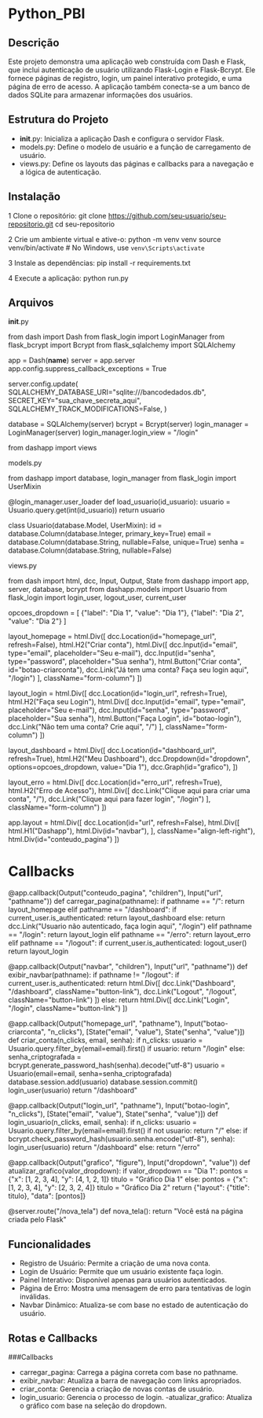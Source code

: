 # Python_PBI
 
## Descrição
Este projeto demonstra uma aplicação web construída com Dash e Flask, que inclui autenticação de usuário utilizando Flask-Login e Flask-Bcrypt. Ele fornece páginas de registro, login, um painel interativo protegido, e uma página de erro de acesso. A aplicação também conecta-se a um banco de dados SQLite para armazenar informações dos usuários.

## Estrutura do Projeto
- __init__.py: Inicializa a aplicação Dash e configura o servidor Flask.
- models.py: Define o modelo de usuário e a função de carregamento de usuário.
- views.py: Define os layouts das páginas e callbacks para a navegação e a lógica de autenticação.

## Instalação

1 Clone o repositório:
git clone https://github.com/seu-usuario/seu-repositorio.git
cd seu-repositorio

2 Crie um ambiente virtual e ative-o:
python -m venv venv
source venv/bin/activate  # No Windows, use `venv\Scripts\activate`

3 Instale as dependências:
pip install -r requirements.txt

4 Execute a aplicação:
python run.py

## Arquivos
__init__.py

from dash import Dash
from flask_login import LoginManager
from flask_bcrypt import Bcrypt
from flask_sqlalchemy import SQLAlchemy

app = Dash(__name__)
server = app.server
app.config.suppress_callback_exceptions = True

server.config.update(
    SQLALCHEMY_DATABASE_URI="sqlite:///bancodedados.db",
    SECRET_KEY="sua_chave_secreta_aqui",
    SQLALCHEMY_TRACK_MODIFICATIONS=False,
)

database = SQLAlchemy(server)
bcrypt = Bcrypt(server)
login_manager = LoginManager(server)
login_manager.login_view = "/login"

from dashapp import views

models.py

from dashapp import database, login_manager
from flask_login import UserMixin

@login_manager.user_loader
def load_usuario(id_usuario):
    usuario = Usuario.query.get(int(id_usuario))
    return usuario

class Usuario(database.Model, UserMixin):
    id = database.Column(database.Integer, primary_key=True)
    email = database.Column(database.String, nullable=False, unique=True)
    senha = database.Column(database.String, nullable=False)

views.py

from dash import html, dcc, Input, Output, State
from dashapp import app, server, database, bcrypt
from dashapp.models import Usuario
from flask_login import login_user, logout_user, current_user

opcoes_dropdown = [
    {"label": "Dia 1", "value": "Dia 1"},
    {"label": "Dia 2", "value": "Dia 2"}
]

layout_homepage = html.Div([
    dcc.Location(id="homepage_url", refresh=False),
    html.H2("Criar conta"),
    html.Div([
        dcc.Input(id="email", type="email", placeholder="Seu e-mail"),
        dcc.Input(id="senha", type="password", placeholder="Sua senha"),
        html.Button("Criar conta", id="botao-criarconta"),
        dcc.Link("Já tem uma conta? Faça seu login aqui", "/login")
    ], className="form-column")
])

layout_login = html.Div([
    dcc.Location(id="login_url", refresh=True),
    html.H2("Faça seu Login"),
    html.Div([
        dcc.Input(id="email", type="email", placeholder="Seu e-mail"),
        dcc.Input(id="senha", type="password", placeholder="Sua senha"),
        html.Button("Faça Login", id="botao-login"),
        dcc.Link("Não tem uma conta? Crie aqui", "/")
    ], className="form-column")
])

layout_dashboard = html.Div([
    dcc.Location(id="dashboard_url", refresh=True),
    html.H2("Meu Dashboard"),
    dcc.Dropdown(id="dropdown", options=opcoes_dropdown, value="Dia 1"),
    dcc.Graph(id="grafico"),
])

layout_erro = html.Div([
    dcc.Location(id="erro_url", refresh=True),
    html.H2("Erro de Acesso"),
    html.Div([
        dcc.Link("Clique aqui para criar uma conta", "/"),
        dcc.Link("Clique aqui para fazer login", "/login")
    ], className="form-column")
])

app.layout = html.Div([
    dcc.Location(id="url", refresh=False),
    html.Div([
        html.H1("Dashapp"),
        html.Div(id="navbar"),
    ], className="align-left-right"),
    html.Div(id="conteudo_pagina")
])

# Callbacks
@app.callback(Output("conteudo_pagina", "children"), Input("url", "pathname"))
def carregar_pagina(pathname):
    if pathname == "/":
        return layout_homepage
    elif pathname == "/dashboard":
        if current_user.is_authenticated:
            return layout_dashboard
        else:
            return dcc.Link("Usuario não autenticado, faça login aqui", "/login")
    elif pathname == "/login":
        return layout_login
    elif pathname == "/erro":
        return layout_erro
    elif pathname == "/logout":
        if current_user.is_authenticated:
            logout_user()
        return layout_login
    
@app.callback(Output("navbar", "children"), Input("url", "pathname"))
def exibir_navbar(pathname):
    if pathname != "/logout":
        if current_user.is_authenticated:
            return html.Div([
                dcc.Link("Dashboard", "/dashboard", className="button-link"),
                dcc.Link("Logout", "/logout", className="button-link")
            ])
        else:
            return html.Div([
                dcc.Link("Login", "/login", className="button-link")
            ])

@app.callback(Output("homepage_url", "pathname"), Input("botao-criarconta", "n_clicks"), 
              [State("email", "value"), State("senha", "value")])
def criar_conta(n_clicks, email, senha):
    if n_clicks:
        usuario  = Usuario.query.filter_by(email=email).first()
        if usuario:
            return "/login"
        else:
            senha_criptografada = bcrypt.generate_password_hash(senha).decode("utf-8")
            usuario = Usuario(email=email, senha=senha_criptografada)
            database.session.add(usuario)
            database.session.commit()
            login_user(usuario)
            return "/dashboard"
        
@app.callback(Output("login_url", "pathname"), Input("botao-login", "n_clicks"), 
              [State("email", "value"), State("senha", "value")])
def login_usuario(n_clicks, email, senha):
    if n_clicks:
        usuario  = Usuario.query.filter_by(email=email).first()
        if not usuario:
            return "/"
        else:
            if bcrypt.check_password_hash(usuario.senha.encode("utf-8"), senha):
                login_user(usuario)
                return "/dashboard"
            else:
                return "/erro"

@app.callback(Output("grafico", "figure"), Input("dropdown", "value"))
def atualizar_grafico(valor_dropdown):
    if valor_dropdown == "Dia 1":
        pontos = {"x": [1, 2, 3, 4], "y": [4, 1, 2, 1]}
        titulo = "Gráfico Dia 1"
    else:
        pontos = {"x": [1, 2, 3, 4], "y": [2, 3, 2, 4]}
        titulo = "Gráfico Dia 2"
    return {"layout": {"title": titulo}, "data": [pontos]}

@server.route("/nova_tela")
def nova_tela():
    return "Você está na página criada pelo Flask"

## Funcionalidades

- Registro de Usuário: Permite a criação de uma nova conta.
- Login de Usuário: Permite que um usuário existente faça login.
- Painel Interativo: Disponível apenas para usuários autenticados.
- Página de Erro: Mostra uma mensagem de erro para tentativas de login inválidas.
- Navbar Dinâmico: Atualiza-se com base no estado de autenticação do usuário.

## Rotas e Callbacks

###Callbacks
- carregar_pagina: Carrega a página correta com base no pathname.
- exibir_navbar: Atualiza a barra de navegação com links apropriados.
- criar_conta: Gerencia a criação de novas contas de usuário.
- login_usuario: Gerencia o processo de login.
 -atualizar_grafico: Atualiza o gráfico com base na seleção do dropdown.
